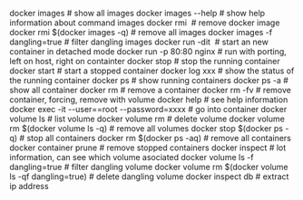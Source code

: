 docker images # show all images
docker images --help  # show help information about command images
docker rmi <image id> # remove docker image
docker rmi $(docker images -q)  # remove all images
docker images -f dangling=true  # filter dangling images
docker run -dit <image name> # start an new container in detached mode
docker run -p 80:80 nginx  # run with porting, left on host, right on containter
docker stop <container id>   # stop the running container
docker start <container id>  # start a stopped container
docker log xxx   # show the status of the running container
docker ps  # show running containers
docker ps -a  # show all container
docker rm <container id>  # remove a container
docker rm -fv <container id>  # remove container, forcing, remove with volume
docker help <command>   # see help information
docker exec -it <container id> --user==root --password=xxxx  # go into container
docker volume ls   # list volume
docker volume rm <volume id>  # delete volume
docker volume rm $(docker volume ls -q)  # remove all volumes
docker stop $(docker ps -q)   # stop all containers
docker rm $(docker ps -aq)   # remove all containers
docker container prune     # remove stopped containers
docker inspect <container id>  # lot information, can see which volume asociated
docker volume ls -f dangling=true   # filter dangling volume
docker volume rm $(docker volume ls -qf dangling=true)   # delete dangling volume
docker inspect db  # extract ip address
